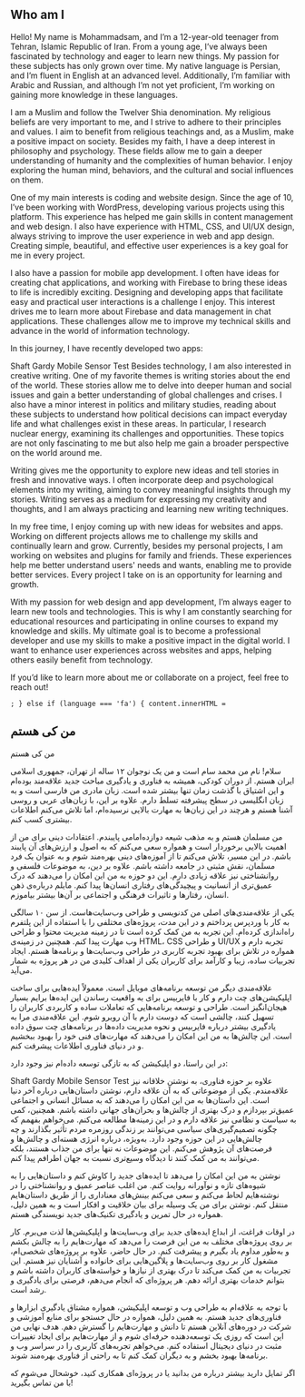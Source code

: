 <!DOCTYPE html>
<html lang="en">
<head>
    <meta charset="UTF-8">
    <meta name="viewport" content="width=device-width, initial-scale=1.0">
    
    
</head>
<body>


<div id="content"></div>

 <h2>Who am I</h2>
                <p>Hello! My name is Mohammadsam, and I’m a 12-year-old teenager from Tehran, Islamic Republic of Iran. From a young age, I’ve always been fascinated by technology and eager to learn new things. My passion for these subjects has only grown over time. My native language is Persian, and I’m fluent in English at an advanced level. Additionally, I’m familiar with Arabic and Russian, and although I’m not yet proficient, I’m working on gaining more knowledge in these languages.

I am a Muslim and follow the Twelver Shia denomination. My religious beliefs are very important to me, and I strive to adhere to their principles and values. I aim to benefit from religious teachings and, as a Muslim, make a positive impact on society. Besides my faith, I have a deep interest in philosophy and psychology. These fields allow me to gain a deeper understanding of humanity and the complexities of human behavior. I enjoy exploring the human mind, behaviors, and the cultural and social influences on them.

One of my main interests is coding and website design. Since the age of 10, I’ve been working with WordPress, developing various projects using this platform. This experience has helped me gain skills in content management and web design. I also have experience with HTML, CSS, and UI/UX design, always striving to improve the user experience in web and app design. Creating simple, beautiful, and effective user experiences is a key goal for me in every project.

I also have a passion for mobile app development. I often have ideas for creating chat applications, and working with Firebase to bring these ideas to life is incredibly exciting. Designing and developing apps that facilitate easy and practical user interactions is a challenge I enjoy. This interest drives me to learn more about Firebase and data management in chat applications. These challenges allow me to improve my technical skills and advance in the world of information technology.

In this journey, I have recently developed two apps:

Shaft Gardy
Mobile Sensor Test
Besides technology, I am also interested in creative writing. One of my favorite themes is writing stories about the end of the world. These stories allow me to delve into deeper human and social issues and gain a better understanding of global challenges and crises. I also have a minor interest in politics and military studies, reading about these subjects to understand how political decisions can impact everyday life and what challenges exist in these areas. In particular, I research nuclear energy, examining its challenges and opportunities. These topics are not only fascinating to me but also help me gain a broader perspective on the world around me.

Writing gives me the opportunity to explore new ideas and tell stories in fresh and innovative ways. I often incorporate deep and psychological elements into my writing, aiming to convey meaningful insights through my stories. Writing serves as a medium for expressing my creativity and thoughts, and I am always practicing and learning new writing techniques.

In my free time, I enjoy coming up with new ideas for websites and apps. Working on different projects allows me to challenge my skills and continually learn and grow. Currently, besides my personal projects, I am working on websites and plugins for family and friends. These experiences help me better understand users' needs and wants, enabling me to provide better services. Every project I take on is an opportunity for learning and growth.

With my passion for web design and app development, I’m always eager to learn new tools and technologies. This is why I am constantly searching for educational resources and participating in online courses to expand my knowledge and skills. My ultimate goal is to become a professional developer and use my skills to make a positive impact in the digital world. I want to enhance user experiences across websites and apps, helping others easily benefit from technology.

If you’d like to learn more about me or collaborate on a project, feel free to reach out!</p>
                <!-- Continue the English content here -->
            `;
        } else if (language === 'fa') {
            content.innerHTML = `
                <h2>من کی هستم</h2>
                <p>من کی هستم

سلام! نام من محمد سام است و من یک نوجوان ۱۲ ساله از تهران، جمهوری اسلامی ایران هستم. از دوران کودکی، همیشه به فناوری و یادگیری مباحث جدید علاقه‌مند بوده‌ام و این اشتیاق با گذشت زمان تنها بیشتر شده است. زبان مادری من فارسی است و به زبان انگلیسی در سطح پیشرفته تسلط دارم. علاوه بر این، با زبان‌های عربی و روسی آشنا هستم و هرچند در این زبان‌ها به مهارت بالایی نرسیده‌ام، اما تلاش می‌کنم اطلاعات بیشتری کسب کنم.

من مسلمان هستم و به مذهب شیعه دوازده‌امامی پایبندم. اعتقادات دینی برای من از اهمیت بالایی برخوردار است و همواره سعی می‌کنم که به اصول و ارزش‌های آن پایبند باشم. در این مسیر، تلاش می‌کنم تا از آموزه‌های دینی بهره‌مند شوم و به عنوان یک فرد مسلمان، نقش مثبتی در جامعه داشته باشم. علاوه بر دین، به موضوعات فلسفی و روانشناختی نیز علاقه زیادی دارم. این دو حوزه به من این امکان را می‌دهند که درک عمیق‌تری از انسانیت و پیچیدگی‌های رفتاری انسان‌ها پیدا کنم. مایلم درباره‌ی ذهن انسان، رفتارها و تاثیرات فرهنگی و اجتماعی بر آن‌ها بیشتر بیاموزم.

یکی از علاقه‌مندی‌های اصلی من کدنویسی و طراحی وب‌سایت‌هاست. از سن ۱۰ سالگی به کار با وردپرس پرداختم و در این مدت، پروژه‌های مختلفی را با استفاده از این پلتفرم راه‌اندازی کرده‌ام. این تجربه به من کمک کرده است تا در زمینه مدیریت محتوا و طراحی وب مهارت پیدا کنم. همچنین در زمینه‌ی HTML، CSS و طراحی UI/UX تجربه دارم و همواره در تلاش برای بهبود تجربه کاربری در طراحی وب‌سایت‌ها و برنامه‌ها هستم. ایجاد تجربیات ساده، زیبا و کارآمد برای کاربران یکی از اهداف کلیدی من در هر پروژه به شمار می‌آید.

علاقه‌مندی دیگر من توسعه برنامه‌های موبایل است. معمولاً ایده‌هایی برای ساخت اپلیکیشن‌های چت دارم و کار با فایربیس برای به واقعیت رساندن این ایده‌ها برایم بسیار هیجان‌انگیز است. طراحی و توسعه برنامه‌هایی که تعاملات ساده و کاربردی کاربران را تسهیل کنند، چالشی است که دوست دارم با آن روبرو شوم. این علاقه‌مندی مرا به یادگیری بیشتر درباره فایربیس و نحوه مدیریت داده‌ها در برنامه‌های چت سوق داده است. این چالش‌ها به من این امکان را می‌دهند که مهارت‌های فنی خود را بهبود ببخشیم و در دنیای فناوری اطلاعات پیشرفت کنم.

در این راستا، دو اپلیکیشن که به تازگی توسعه داده‌ام نیز وجود دارد:

Shaft Gardy
Mobile Sensor Test
علاوه بر حوزه فناوری، به نوشتن خلاقانه نیز علاقه‌مندم. یکی از موضوعاتی که به آن علاقه دارم، نوشتن داستان‌هایی درباره آخر دنیا است. این داستان‌ها به من این امکان را می‌دهند که به مسائل انسانی و اجتماعی عمیق‌تر بپردازم و درک بهتری از چالش‌ها و بحران‌های جهانی داشته باشم. همچنین، کمی به سیاست و نظامی نیز علاقه دارم و در این زمینه‌ها مطالعه می‌کنم. می‌خواهم بفهمم که چگونه تصمیم‌گیری‌های سیاسی می‌توانند بر زندگی روزمره مردم تأثیر بگذارند و چه چالش‌هایی در این حوزه وجود دارد. به‌ویژه، درباره انرژی هسته‌ای و چالش‌ها و فرصت‌های آن پژوهش می‌کنم. این موضوعات نه تنها برای من جذاب هستند، بلکه می‌توانند به من کمک کنند تا دیدگاه وسیع‌تری نسبت به جهان اطرافم پیدا کنم.

نوشتن به من این امکان را می‌دهد تا ایده‌های جدید را کاوش کنم و داستان‌هایی را به شیوه‌های تازه و نوآورانه روایت کنم. من اغلب عناصر عمیق و روانشناختی را در نوشته‌هایم لحاظ می‌کنم و سعی می‌کنم بینش‌های معناداری را از طریق داستان‌هایم منتقل کنم. نوشتن برای من یک وسیله برای بیان خلاقیت و افکار است و به همین دلیل، همواره در حال تمرین و یادگیری تکنیک‌های جدید نویسندگی هستم.

در اوقات فراغت، از ابداع ایده‌های جدید برای وب‌سایت‌ها و اپلیکیشن‌ها لذت می‌برم. کار بر روی پروژه‌های مختلف به من این فرصت را می‌دهد که مهارت‌هایم را به چالش بکشم و به‌طور مداوم یاد بگیرم و پیشرفت کنم. در حال حاضر، علاوه بر پروژه‌های شخصی‌ام، مشغول کار بر روی وب‌سایت‌ها و پلاگین‌هایی برای خانواده و آشنایان نیز هستم. این تجربیات به من کمک می‌کند تا درک بهتری از نیازها و خواسته‌های کاربران داشته باشم و بتوانم خدمات بهتری ارائه دهم. هر پروژه‌ای که انجام می‌دهم، فرصتی برای یادگیری و رشد است.

با توجه به علاقه‌ام به طراحی وب و توسعه اپلیکیشن، همواره مشتاق یادگیری ابزارها و فناوری‌های جدید هستم. به همین دلیل، همواره در حال جستجو برای منابع آموزشی و شرکت در دوره‌های آنلاین هستم تا دانش و مهارت‌هایم را گسترش دهم. هدف نهایی من این است که روزی یک توسعه‌دهنده حرفه‌ای شوم و از مهارت‌هایم برای ایجاد تغییرات مثبت در دنیای دیجیتال استفاده کنم. می‌خواهم تجربه‌های کاربری را در سراسر وب و برنامه‌ها بهبود بخشم و به دیگران کمک کنم تا به راحتی از فناوری بهره‌مند شوند.

اگر تمایل دارید بیشتر درباره من بدانید یا در پروژه‌ای همکاری کنید، خوشحال می‌شوم که با من تماس بگیرید!</p>
                <!-- ادامه محتوای فارسی در اینجا -->
            


</body>
</html>
